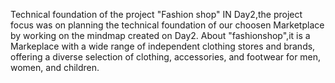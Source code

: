 
Technical foundation of the project "Fashion shop"
IN Day2,the project focus was on planning the technical foundation of our choosen Marketplace
by working on the mindmap created on Day2.
About "fashionshop",it is a Markeplace with a wide range of independent clothing stores and brands, offering a diverse selection of clothing, accessories, and footwear for men, women, and children.
